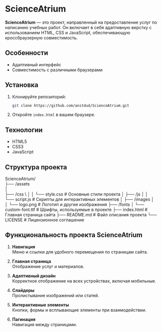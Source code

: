 # ScienceAtrium

**ScienceAtrium** — это проект, направленный на предоставление услуг по написанию учебных работ. Он включает в себя адаптивную верстку с использованием HTML, CSS и JavaScript, обеспечивающую кроссбраузерную совместимость.

## Особенности
- Адаптивный интерфейс
- Совместимость с различными браузерами

## Установка
1. Клонируйте репозиторий:
    ```bash
    git clone https://github.com/anstdud/ScienceAtrium.git
    ```
2. Откройте `index.html` в вашем браузере.

## Технологии
- HTML5
- CSS3
- JavaScript

## Структура проекта
ScienceAtrium/ \
├── /assets \
│ \
├── /css \ 
│ 
│ 
└── style.css # Основные стили проекта 
│ 
├── /js 
│ 
│ 
└── script.js # Скрипты для интерактивных элементов 
│ 
├── /images 
│ 
│ 
└── logo.png # Логотип и другие изображения 
├── /fonts 
│ 
└── custom-font.ttf # Шрифты, используемые в проекте 
├── index.html # Главная страница сайта 
├── README.md # Файл описания проекта 
└── LICENSE # Лицензионное соглашение

## Функциональность проекта ScienceAtrium

1. **Навигация**  
   Меню и ссылки для удобного перемещения по страницам сайта.

2. **Главная страница**  
   Отображение услуг и материалов.

3. **Адаптивный дизайн**  
   Корректное отображение на всех устройствах, включая мобильные.

4. **Слайдеры**  
   Пролистывание изображений или статей.

5. **Интерактивные элементы**  
   Кнопки, формы и всплывающие элементы при взаимодействии.

6. **Пагинация**  
   Навигация между страницами.
